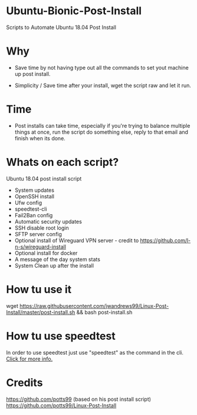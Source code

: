 # Ubuntu-Bionic-Post-Install
Scripts to Automate Ubuntu 18.04 Post Install

# Why 
- Save time by not having type out all the commands to set yout machine up post install.

- Simplicity / Save time after your install, wget the script raw and let it run.

# Time
- Post installs can take time, especially if you're trying to balance multiple things at once, run the script do something else, reply to that email and finish when its done.

# Whats on each script?
Ubuntu 18.04 post install script

- System updates 
- OpenSSH install
- Ufw config
- speedtest-cli
- Fail2Ban config
- Automatic security updates
- SSH disable root login
- SFTP server config
- Optional install of Wireguard VPN server - credit to https://github.com/l-n-s/wireguard-install
- Optional install for docker
- A message of the day system stats
- System Clean up after the install

# How tu use it
wget https://raw.githubusercontent.com/jwandrews99/Linux-Post-Install/master/post-install.sh && bash post-install.sh

# How tu use speedtest
In order to use speedtest just use "speedtest" as the command in the cli.[ Click for more info.](https://github.com/sivel/speedtest-cli)

# Credits
https://github.com/potts99 (based on his post install script) https://github.com/potts99/Linux-Post-Install
